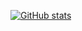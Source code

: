 [![GitHub stats](https://github-readme-stats.vercel.app/api?username=pigglegiggle&show_icons=true&theme=dark&count_private=true&border_radius=0)](https://github.com/pigglegiggle)

